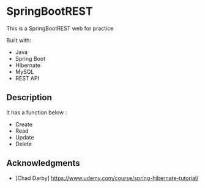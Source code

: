 # SpringBootREST
 
This is a SpringBootREST web for practice 

Built with:
   
- Java  
- Spring Boot
- Hibernate
- MySQL    
- REST API

## Description

It has a function below : 

- Create  
- Read 
- Update 
- Delete 

## Acknowledgments 
 
* [Chad Darby] https://www.udemy.com/course/spring-hibernate-tutorial/ 

